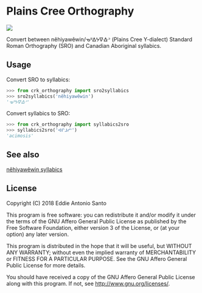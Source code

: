 Plains Cree Orthography
=======================

[![](https://img.shields.io/badge/calver-MAJOR.YYYY0M0D.PATCH-22bfda.svg)](http://calver.org/)

Convert between nêhiyawêwin/ᓀᐦᐃᔭᐍᐏᐣ (Plains Cree Y-dialect) Standard
Roman Orthography (SRO) and Canadian Aboriginal syllabics.

Usage
-----

Convert SRO to syllabics:

```python
>>> from crk_orthography import sro2syllabics
>>> sro2syllabics('nêhiyawêwin')
'ᓀᐦᔭᐍᐏᐣ'
```

Convert syllabics to SRO:

```python
>>> from crk_orthography import syllabics2sro
>>> syllabics2sro('ᐊᒋᒧᓯᐢ')
'acimosis'
```


See also
--------

[nêhiyawêwin syllabics](https://github.com/UAlbertaALTLab/nehiyawewin-syllabics)


License
-------

Copyright (C) 2018 Eddie Antonio Santo

This program is free software: you can redistribute it and/or modify
it under the terms of the GNU Affero General Public License as
published by the Free Software Foundation, either version 3 of the
License, or (at your option) any later version.

This program is distributed in the hope that it will be useful,
but WITHOUT ANY WARRANTY; without even the implied warranty of
MERCHANTABILITY or FITNESS FOR A PARTICULAR PURPOSE.  See the
GNU Affero General Public License for more details.

You should have received a copy of the GNU Affero General Public License
along with this program.  If not, see <http://www.gnu.org/licenses/>.
